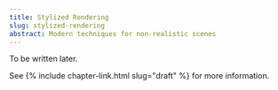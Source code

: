 ```yaml
---
title: Stylized Rendering
slug: stylized-rendering
abstract: Modern techniques for non-realistic scenes
---
```


To be written later.

See {% include chapter-link.html slug="draft" %} for more information.